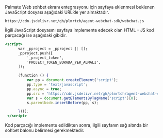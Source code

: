 Palmate Web sohbet ekranı entegrasyonu için sayfaya eklenmesi beklenen JavaScript dosyası aşağıdaki URL’de yer almaktadır. 

```
https://cdn.jsdelivr.net/gh/plmrtch/agent-webchat-sdk/webchat.js
```

İlgili JavaScript dosyasını sayfaya implemente edecek olan HTML - JS kod parçacağı ise aşağıdaki gibidir. 

```jsx
<script>
      var _pproject = _pproject || [];
      _pproject.push([
          '_project_token',
          'PROJECT_TOKEN_BURADA_YER_ALMALI',
      ]);

      (function () {
          var pp = document.createElement('script');
          pp.type = 'text/javascript';
          pp.async = true;
          pp.src = 'https://cdn.jsdelivr.net/gh/plmrtch/agent-webchat-sdk/webchat.js';
          var s = document.getElementsByTagName('script')[0];
          s.parentNode.insertBefore(pp, s);

      })();
 </script>
```

Kod parçacığı implemente edildikten sonra, ilgili sayfanın sağ altında bir sohbet balonu belirmesi gerekmektedir.
